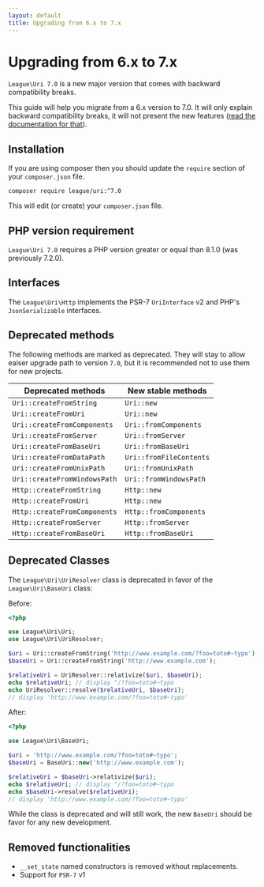 ```yaml
---
layout: default
title: Upgrading from 6.x to 7.x
---
```


# Upgrading from 6.x to 7.x

`League\Uri 7.0` is a new major version that comes with backward compatibility breaks.

This guide will help you migrate from a 6.x version to 7.0. It will only explain backward compatibility breaks, it will not present the new features ([read the documentation for that](/7.0/)).

## Installation

If you are using composer then you should update the `require` section of your `composer.json` file.

~~~
composer require league/uri:^7.0
~~~

This will edit (or create) your `composer.json` file.

## PHP version requirement

`League\Uri 7.0` requires a PHP version greater or equal than 8.1.0 (was previously 7.2.0).

## Interfaces

The `League\Uri\Http` implements the PSR-7 `UriInterface` v2 and PHP's `JsonSerializable` interfaces.

## Deprecated methods

The following methods are marked as deprecated. They will stay to allow eaiser upgrade path
to version `7.0`, but it is recommended not to use them for new projects.

| Deprecated methods           | New stable methods      |
|------------------------------|-------------------------|
| `Uri::createFromString`      | `Uri::new`              |
| `Uri::createFromUri`         | `Uri::new`              |
| `Uri::createFromComponents`  | `Uri::fromComponents`   |
| `Uri::createFromServer`      | `Uri::fromServer`       |
| `Uri::createFromBaseUri`     | `Uri::fromBaseUri`       |
| `Uri::createFromDataPath`    | `Uri::fromFileContents` |
| `Uri::createFromUnixPath`    | `Uri::fromUnixPath`     |
| `Uri::createFromWindowsPath` | `Uri::fromWindowsPath`  |
| `Http::createFromString`     | `Http::new`             |
| `Http::createFromUri`        | `Http::new`             |
| `Http::createFromComponents` | `Http::fromComponents`  |
| `Http::createFromServer`     | `Http::fromServer`      |
| `Http::createFromBaseUri`    | `Http::fromBaseUri`      |

## Deprecated Classes

The `League\Uri\UriResolver` class is deprecated in favor of the `League\Uri\BaseUri` class:

Before:

~~~php
<?php

use League\Uri\Uri;
use League\Uri\UriResolver;

$uri = Uri::createFromString('http://www.example.com/?foo=toto#~typo');
$baseUri = Uri::createFromString('http://www.example.com');

$relativeUri = UriResolver::relativize($uri, $baseUri);
echo $relativeUri; // display "/?foo=toto#~typo
echo UriResolver::resolve($relativeUri, $baseUri);
// display 'http://www.example.com/?foo=toto#~typo'
~~~

After:

~~~php
<?php

use League\Uri\BaseUri;

$uri = 'http://www.example.com/?foo=toto#~typo';
$baseUri = BaseUri::new('http://www.example.com');

$relativeUri = $baseUri->relativize($uri);
echo $relativeUri; // display "/?foo=toto#~typo
echo $baseUri->resolve($relativeUri);
// display 'http://www.example.com/?foo=toto#~typo'
~~~

While the class is deprecated and will still work, the new `BaseUri` should be
favor for any new development.

## Removed functionalities

- `__set_state` named constructors is removed without replacements.
- Support for `PSR-7` v1
